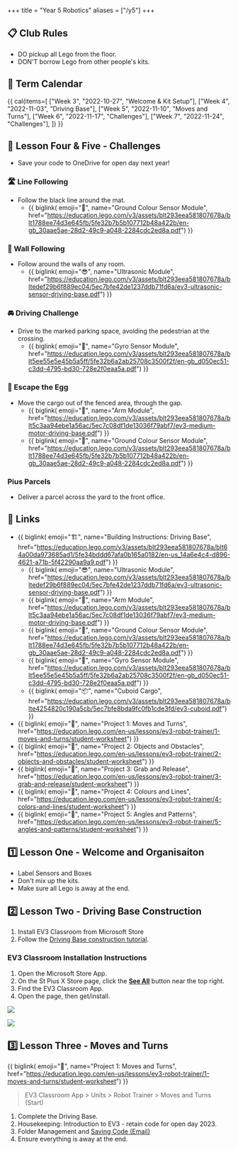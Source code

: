 +++
title = "Year 5 Robotics"
aliases = ["/y5"]
+++

## 📋 Club Rules

* DO pickup all Lego from the floor.
* DON'T borrow Lego from other people's kits.

## 📅 Term Calendar

{{ cal(items=[
  ["Week 3", "2022-10-27", "Welcome & Kit Setup"],
  ["Week 4", "2022-11-03", "Driving Base"],
  ["Week 5", "2022-11-10", "Moves and Turns"],
  ["Week 6", "2022-11-17", "Challenges"],
  ["Week 7", "2022-11-24", "Challenges"],
]) }}

## 🚩 Lesson Four & Five - Challenges

* Save your code to OneDrive for open day next year!

### 🛣️ Line Following

* Follow the black line around the mat.
  * {{ biglink(
    emoji="🎨",
    name="Ground Colour Sensor Module",
    href="https://education.lego.com/v3/assets/blt293eea581807678a/blt1788ee74d3e645fb/5fe32b7b5b107712b48a422b/en-gb_30aae5ae-28d2-49c9-a048-2284cdc2ed8a.pdf")
  }}

### 🧱 Wall Following

* Follow around the walls of any room.
  * {{ biglink(
    emoji="😎",
    name="Ultrasonic Module",
    href="https://education.lego.com/v3/assets/blt293eea581807678a/bltedef29b6f889ec04/5ec7bfe42de1237ddb71fd6a/ev3-ultrasonic-sensor-driving-base.pdf")
  }}

### 🚘 Driving Challenge

* Drive to the marked parking space, avoiding the pedestrian at the crossing.
  * {{ biglink(
      emoji="🧭",
      name="Gyro Sensor Module",
      href="https://education.lego.com/v3/assets/blt293eea581807678a/blt5ee55e5e45b5a5ff/5fe32b6a2ab25708c3500f2f/en-gb_d050ec51-c3dd-4795-bd30-728e2f0eaa5a.pdf")
    }}

### 🥚 Escape the Egg

* Move the cargo out of the fenced area, through the gap.
  * {{ biglink(
    emoji="🦾",
    name="Arm Module",
    href="https://education.lego.com/v3/assets/blt293eea581807678a/blt5c3aa94ebe1a56ac/5ec7c08df1de13036f79abf7/ev3-medium-motor-driving-base.pdf")
  }}
  * {{ biglink(
    emoji="🎨",
    name="Ground Colour Sensor Module",
    href="https://education.lego.com/v3/assets/blt293eea581807678a/blt1788ee74d3e645fb/5fe32b7b5b107712b48a422b/en-gb_30aae5ae-28d2-49c9-a048-2284cdc2ed8a.pdf")
  }}

### Pius Parcels

* Deliver a parcel across the yard to the front office.

## 🔗 Links

* {{ biglink(
  emoji="🏗️",
  name="Building Instructions: Driving Base",
  href="https://education.lego.com/v3/assets/blt293eea581807678a/blt64a00da973685ad1/5fe34bddd67afa0b165a0182/en-us_14a6e4c4-d896-4621-a71b-5f42290aa9a9.pdf")
}}
  * {{ biglink(
    emoji="😎",
    name="Ultrasonic Module",
    href="https://education.lego.com/v3/assets/blt293eea581807678a/bltedef29b6f889ec04/5ec7bfe42de1237ddb71fd6a/ev3-ultrasonic-sensor-driving-base.pdf")
  }}
  * {{ biglink(
    emoji="🦾",
    name="Arm Module",
    href="https://education.lego.com/v3/assets/blt293eea581807678a/blt5c3aa94ebe1a56ac/5ec7c08df1de13036f79abf7/ev3-medium-motor-driving-base.pdf")
  }}
  * {{ biglink(
    emoji="🎨",
    name="Ground Colour Sensor Module",
    href="https://education.lego.com/v3/assets/blt293eea581807678a/blt1788ee74d3e645fb/5fe32b7b5b107712b48a422b/en-gb_30aae5ae-28d2-49c9-a048-2284cdc2ed8a.pdf")
  }}
  * {{ biglink(
    emoji="🧭",
    name="Gyro Sensor Module",
    href="https://education.lego.com/v3/assets/blt293eea581807678a/blt5ee55e5e45b5a5ff/5fe32b6a2ab25708c3500f2f/en-gb_d050ec51-c3dd-4795-bd30-728e2f0eaa5a.pdf")
  }}
  * {{ biglink(
    emoji="📦",
    name="Cuboid Cargo",
    href="https://education.lego.com/v3/assets/blt293eea581807678a/blte4254820c190a5cb/5ec7bfe8bda9fc0fb1cde3fd/ev3-cuboid.pdf")
  }}
* {{ biglink(
  emoji="🏁",
  name="Project 1: Moves and Turns",
  href="https://education.lego.com/en-us/lessons/ev3-robot-trainer/1-moves-and-turns/student-worksheet")
}}
* {{ biglink(
  emoji="🏁",
  name="Project 2: Objects and Obstacles",
  href="https://education.lego.com/en-us/lessons/ev3-robot-trainer/2-objects-and-obstacles/student-worksheet")
}}
* {{ biglink(
  emoji="🏁",
  name="Project 3: Grab and Release",
  href="https://education.lego.com/en-us/lessons/ev3-robot-trainer/3-grab-and-release/student-worksheet")
}}
* {{ biglink(
  emoji="🏁",
  name="Project 4: Colours and Lines",
  href="https://education.lego.com/en-us/lessons/ev3-robot-trainer/4-colors-and-lines/student-worksheet")
}}
* {{ biglink(
  emoji="🏁",
  name="Project 5: Angles and Patterns",
  href="https://education.lego.com/en-us/lessons/ev3-robot-trainer/5-angles-and-patterns/student-worksheet")
}}


## 1️⃣ Lesson One - Welcome and Organisaiton

* Label Sensors and Boxes
* Don't mix up the kits.
* Make sure all Lego is away at the end.


## 2️⃣ Lesson Two - Driving Base Construction

1. Install EV3 Classroom from Microsoft Store
2. Follow the [Driving Base construction tutorial](https://education.lego.com/v3/assets/blt293eea581807678a/blt64a00da973685ad1/5fe34bddd67afa0b165a0182/en-us_14a6e4c4-d896-4621-a71b-5f42290aa9a9.pdf).

### EV3 Classroom Installation Instructions

1. Open the Microsoft Store App.
2. On the St Pius X Store page, click the <u>**See All**</u> button near the top right.
3. Find the EV3 Classroom App.
4. Open the page, then get/install.

[![](/img/ms-store.png)](/img/ms-store.png)

[![](/img/ms-store-ev3.png)](/img/ms-store-ev3.png)


## 3️⃣ Lesson Three - Moves and Turns

{{ biglink(
  emoji="🏁",
  name="Project 1: Moves and Turns",
  href="https://education.lego.com/en-us/lessons/ev3-robot-trainer/1-moves-and-turns/student-worksheet")
}}

> EV3 Classroom App > Units > Robot Trainer > Moves and Turns (Start)

1. Complete the Driving Base.
2. Housekeeping: Introduction to EV3 - retain code for open day 2023.
3. Folder Management and [Saving Code (Email)](@/wiki/code.md#mailing-lists)
4. Ensure everything is away at the end.
